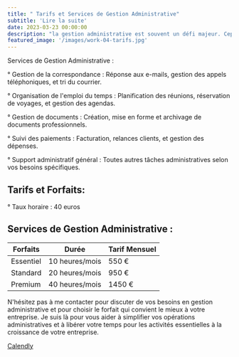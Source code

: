 ```yaml
---
title: " Tarifs et Services de Gestion Administrative"
subtitle: 'Lire la suite'
date: 2023-03-23 00:00:00
description: "la gestion administrative est souvent un défi majeur. Cependant, elle est cruciale pour assurer le bon fonctionnement quotidien de toute organisation. Si vous vous trouvez dépassé par la paperasse et les tâches administratives, je suis là pour vous aider. Voici un aperçu de mes services de gestion administrative, ainsi que mes tarifs et options de forfaits:"
featured_image: '/images/work-04-tarifs.jpg'
---
```

Services de Gestion Administrative :

° Gestion de la correspondance : Réponse aux e-mails, gestion des appels téléphoniques, et tri du courrier.

° Organisation de l'emploi du temps : Planification des réunions, réservation de voyages, et gestion des agendas.

° Gestion de documents : Création, mise en forme et archivage de documents professionnels.

° Suivi des paiements : Facturation, relances clients, et gestion des dépenses.

° Support administratif général : Toutes autres tâches administratives selon vos besoins spécifiques.

## Tarifs et Forfaits:

 ° Taux horaire : 40 euros

## Services de Gestion Administrative :

| ⁠Forfaits  | Durée | Tarif Mensuel    | 
|-----------|-----------------|------------------|
| Essentiel | 10 heures/mois      | 550 €    |
| ⁠Standard  | 20 heures/mois  | 950 €   | 
| ⁠Premium   | 40 heures/mois    | 1450 €  |

N'hésitez pas à me contacter pour discuter de vos besoins en gestion administrative et pour choisir le forfait qui convient le mieux à votre entreprise. 
Je suis là pour vous aider à simplifier vos opérations administratives et à libérer votre temps pour les activités essentielles à la croissance de votre entreprise.

<a href="https://calendly.com/solutions-rh13/30min" class="button button--large">Calendly</a>

